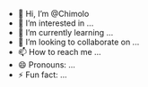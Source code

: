 - 👋 Hi, I’m @Chimolo
- 👀 I’m interested in ...
- 🌱 I’m currently learning ...
- 💞️ I’m looking to collaborate on ...
- 📫 How to reach me ...
- 😄 Pronouns: ...
- ⚡ Fun fact: ...

<!---
Chimolo/Chimolo is a ✨ special ✨ repository because its `README.md` (this file) appears on your GitHub profile.
You can click the Preview link to take a look at your changes.
--->

